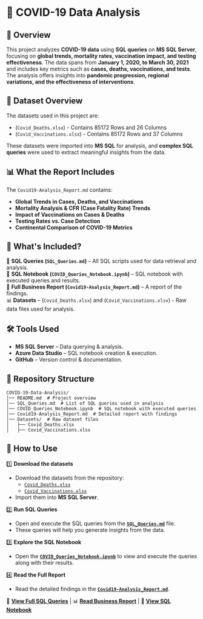 # 🦠 **COVID-19 Data Analysis**

## 📌 **Overview**  
This project analyzes **COVID-19 data** using **SQL queries** on **MS SQL Server**, focusing on **global trends, mortality rates, vaccination impact, and testing effectiveness**. The data spans from **January 1, 2020, to March 30, 2021** and includes key metrics such as **cases, deaths, vaccinations, and tests**. The analysis offers insights into **pandemic progression, regional variations, and the effectiveness of interventions**.

## 📂 **Dataset Overview**  
The datasets used in this project are:
- (`Covid_Deaths.xlsx`) - Contains 85172 Rows and 26 Columns
- (`Covid_Vaccinations.xlsx`) - Contains 85172 Rows and 37 Columns

These datasets were imported into **MS SQL** for analysis, and **complex SQL queries** were used to extract meaningful insights from the data.

## 📊 **What the Report Includes**  
The `Covid19-Analysis_Report.md` contains:
- **Global Trends in Cases, Deaths, and Vaccinations**
- **Mortality Analysis & CFR (Case Fatality Rate) Trends**
- **Impact of Vaccinations on Cases & Deaths**
- **Testing Rates vs. Case Detection**
- **Continental Comparison of COVID-19 Metrics**

## 📜 **What's Included?**  
📂 **SQL Queries (`SQL_Queries.md`)** – All SQL scripts used for data retrieval and analysis.  
📓 **SQL Notebook (`COVID_Queries_Notebook.ipynb`)** – SQL notebook with executed queries and results.  
📄 **Full Business Report (`Covid19-Analysis_Report.md`)** – A report of the findings.  
📊 **Datasets** – (`Covid_Deaths.xlsx`) and (`Covid_Vaccinations.xlsx`) - Raw data files used for analysis.  

## 🛠 **Tools Used**  
- **MS SQL Server** – Data querying & analysis.  
- **Azure Data Studio** – SQL notebook creation & execution.  
- **GitHub** – Version control & documentation.  

## 📁 **Repository Structure**  
```plaintext
COVID-19-Data-Analysis/
│── README.md  # Project overview  
│── SQL_Queries.md  # List of SQL queries used in analysis  
│── COVID_Queries_Notebook.ipynb  # SQL notebook with executed queries  
│── Covid19-Analysis_Report.md  # Detailed report with findings  
│── Datasets/  # Raw dataset files  
│   ├── Covid_Deaths.xlsx  
│   ├── Covid_Vaccinations.xlsx  
```
## 📌 **How to Use**  
1️⃣ **Download the datasets**  
   - Download the datasets from the repository:  
     - [`Covid_Deaths.xlsx`](Covid_Deaths.xlsx)  
     - [`Covid_Vaccinations.xlsx`](Covid_Vaccinations.xlsx)  
   - Import them into **MS SQL Server**.

2️⃣ **Run SQL Queries**  
   - Open and execute the SQL queries from the **[`SQL_Queries.md`](SQL_Queries.md)** file.  
   - These queries will help you generate insights from the data.

3️⃣ **Explore the SQL Notebook**  
   - Open the **[`COVID_Queries_Notebook.ipynb`](COVID_Queries_Notebook.ipynb)** to view and execute the queries along with their results.

4️⃣ **Read the Full Report**  
   - Read the detailed findings in the **[`Covid19-Analysis_Report.md`](Covid19-Analysis_Report.md)**.

📄 **[View Full SQL Queries](SQL_Queries.md)** | 📊 **[Read Business Report](Covid19-Analysis_Report.md)** | 📓 **[View SQL Notebook](COVID_Queries_Notebook.ipynb)**

